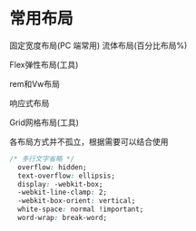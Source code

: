 # 常用布局

固定宽度布局(PC 端常用)
流体布局(百分比布局%)

Flex弹性布局(工具)

rem和Vw布局

响应式布局

Grid网格布局(工具)

各布局方式并不孤立，根据需要可以结合使用

```css
/* 多行文字省略 */
  overflow: hidden;
  text-overflow: ellipsis;
  display: -webkit-box;
  -webkit-line-clamp: 2;
  -webkit-box-orient: vertical;
  white-space: normal !important;
  word-wrap: break-word;
```

